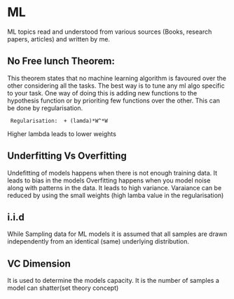 # ML
ML topics read and understood from various sources (Books, research papers, articles) and written by me.  

## No Free lunch Theorem:

This theorem states that no machine learning algorithm is favoured over the other considering all the tasks. The best way is to tune any  ml algo specific to your task. 
One way of doing this is adding new functions to the hypothesis function or by prioriting few functions over the other. This can be done by regularisation.
     
     Regularisation:  + (lamda)*W^*W
Higher lambda leads to lower weights

## Underfitting Vs Overfitting 
Undefitting of models happens when there is not enough training data. It leads to bias in the models
Overfitting happens when you model noise along with patterns in the data. It leads to high variance. Varaiance can be reduced by using the small weights (high lamba value in the regularisation)

## i.i.d

While Sampling data for ML models it is assumed that all samples are drawn independently from an identical (same) underlying distribution. 
 
## VC Dimension

It is used to determine the models capacity. It is the number of samples a model can shatter(set theory concept)
